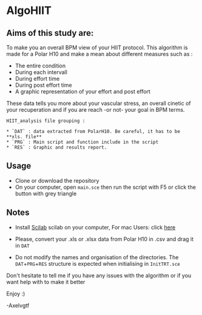 # AlgoHIIT
## Aims of this study are:

To make you an overall BPM view of your HIIT protocol.
This algorithm is made for a Polar H10 and make a mean about different measures such as : 
* The entire condition
* During each intervall
* During effort time
* During post effort time
* A graphic representation of your effort and post effort

These data tells you more about your vascular stress, an overall cinetic of your recuperation and if you are reach -or not- your goal in BPM terms.
	
	HIIT_analysis file grouping : 
	
	* `DAT` : data extracted from PolarH10. Be careful, it has to be **xls. file**
	* `PRG` : Main script and function include in the script 
	* `RES` : Graphic and results report.
	      
	      
## Usage

* Clone or download the repository
* On your computer, open `main.sce` then run the script with F5 or click the button with grey triangle
	  
## Notes 
	  
* Install [Scilab](https://www.scilab.org) scilab on your computer, For mac Users: click [here](https://www.utc.fr/~mottelet/scilab_for_macOS.html)

* Please, convert your .xls or .xlsx data from Polar H10 in .csv and drag it in `DAT`

* Do not modify the names and organisation of the directories.
  The `DAT`+`PRG`+`RES` structure is expected when initialising in `InitTRT.sce`


Don't hesitate to tell me if you have any issues with the algorithm or if you want help with to make it better 

Enjoy :)

-Axelvgtf
